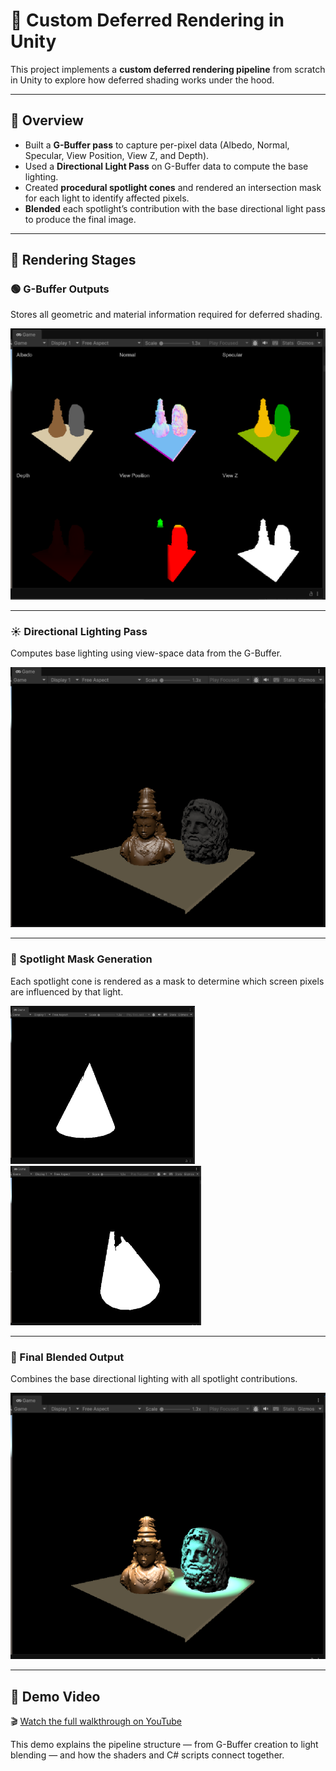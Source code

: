 # 🧩 Custom Deferred Rendering in Unity

This project implements a **custom deferred rendering pipeline** from scratch in Unity to explore how deferred shading works under the hood.

---

## 🔹 Overview

- Built a **G-Buffer pass** to capture per-pixel data (Albedo, Normal, Specular, View Position, View Z, and Depth).  
- Used a **Directional Light Pass** on G-Buffer data to compute the base lighting.  
- Created **procedural spotlight cones** and rendered an intersection mask for each light to identify affected pixels.
- **Blended** each spotlight’s contribution with the base directional light pass to produce the final image.

---

## 🎨 Rendering Stages

### 🟢 G-Buffer Outputs  
Stores all geometric and material information required for deferred shading.

<img src="Docs/gbuffer-outputs.png" width="600">

---

### ☀️ Directional Lighting Pass  
Computes base lighting using view-space data from the G-Buffer.

<img src="Docs/directional-lighting-pass.png" width="600">

---

### 🔦 Spotlight Mask Generation  
Each spotlight cone is rendered as a mask to determine which screen pixels are influenced by that light.

<p>
  <img src="Docs/spotlight-mask-image-1.png" width="295">
  <img src="Docs/spotlight-mask-image-2.png" width="305">
</p>

---

### 🌈 Final Blended Output  
Combines the base directional lighting with all spotlight contributions.

<img src="Docs/final-output-blending-directional-light-and-spotlights.png" width="600">

---

## 🎥 Demo Video  
🎬 [Watch the full walkthrough on YouTube](https://your-link-here)

This demo explains the pipeline structure — from G-Buffer creation to light blending — and how the shaders and C# scripts connect together.
